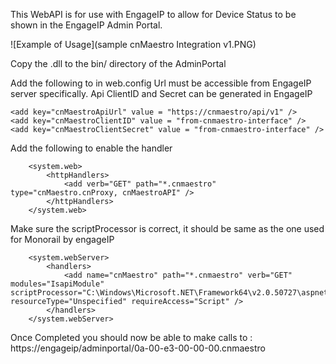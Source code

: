 ﻿This WebAPI is for use with EngageIP to allow for Device Status to be shown in the EngageIP Admin Portal.

![Example of Usage](sample cnMaestro Integration v1.PNG)

Copy the .dll to the bin/ directory of the AdminPortal

Add the following to <appSettings> in web.config
	Url must be accessible from EngageIP server specifically.
	Api ClientID and Secret can be generated in EngageIP
```
<add key="cnMaestroApiUrl" value = "https://cnmaestro/api/v1" /> 
<add key="cnMaestroClientID" value = "from-cnmaestro-interface" />
<add key="cnMaestroClientSecret" value = "from-cnmaestro-interface" />
```

Add the following to enable the handler
```
	<system.web>
		<httpHandlers>
			<add verb="GET" path="*.cnmaestro" type="cnMaestro.cnProxy, cnMaestroAPI" />
		</httpHandlers>
	</system.web>
```
Make sure the scriptProcessor is correct, it should be same as the one used for Monorail by engageIP
```
	<system.webServer>
		<handlers>
            <add name="cnMaestro" path="*.cnmaestro" verb="GET" modules="IsapiModule" scriptProcessor="C:\Windows\Microsoft.NET\Framework64\v2.0.50727\aspnet_isapi.dll" resourceType="Unspecified" requireAccess="Script" />
		</handlers>
	</system.webServer>
```

Once Completed you should now be able to make calls to :
	https://engageip/adminportal/0a-00-e3-00-00-00.cnmaestro